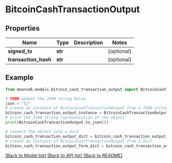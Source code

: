 # BitcoinCashTransactionOutput


## Properties

Name | Type | Description | Notes
------------ | ------------- | ------------- | -------------
**signed_tx** | **str** |  | [optional] 
**transaction_hash** | **str** |  | [optional] 

## Example

```python
from moonsdk.models.bitcoin_cash_transaction_output import BitcoinCashTransactionOutput

# TODO update the JSON string below
json = "{}"
# create an instance of BitcoinCashTransactionOutput from a JSON string
bitcoin_cash_transaction_output_instance = BitcoinCashTransactionOutput.from_json(json)
# print the JSON string representation of the object
print(BitcoinCashTransactionOutput.to_json())

# convert the object into a dict
bitcoin_cash_transaction_output_dict = bitcoin_cash_transaction_output_instance.to_dict()
# create an instance of BitcoinCashTransactionOutput from a dict
bitcoin_cash_transaction_output_form_dict = bitcoin_cash_transaction_output.from_dict(bitcoin_cash_transaction_output_dict)
```
[[Back to Model list]](../README.md#documentation-for-models) [[Back to API list]](../README.md#documentation-for-api-endpoints) [[Back to README]](../README.md)


